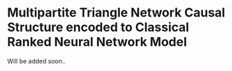 # Multipartite Triangle Network Causal Structure encoded to Classical Ranked Neural Network Model 

Will be added soon..
